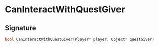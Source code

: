 # CanInteractWithQuestGiver

## Signature

```cpp
bool CanInteractWithQuestGiver(Player* player, Object* questGiver)
```
